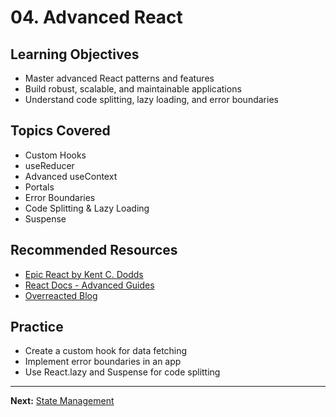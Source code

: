 # 04. Advanced React

## Learning Objectives
- Master advanced React patterns and features
- Build robust, scalable, and maintainable applications
- Understand code splitting, lazy loading, and error boundaries

## Topics Covered
- Custom Hooks
- useReducer
- Advanced useContext
- Portals
- Error Boundaries
- Code Splitting & Lazy Loading
- Suspense

## Recommended Resources
- [Epic React by Kent C. Dodds](https://epicreact.dev/)
- [React Docs - Advanced Guides](https://react.dev/reference/react)
- [Overreacted Blog](https://overreacted.io/)

## Practice
- Create a custom hook for data fetching
- Implement error boundaries in an app
- Use React.lazy and Suspense for code splitting

---

**Next:** [State Management](../05-state-management/README.md)